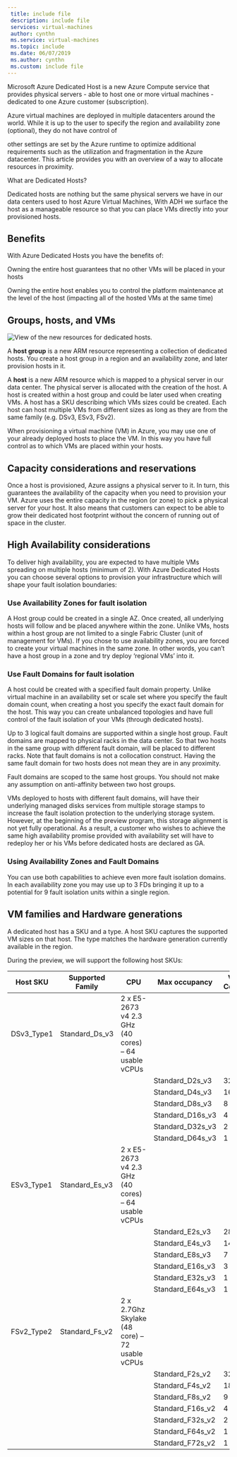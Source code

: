 ```yaml
---
 title: include file
 description: include file
 services: virtual-machines
 author: cynthn
 ms.service: virtual-machines
 ms.topic: include
 ms.date: 06/07/2019
 ms.author: cynthn
 ms.custom: include file
---
```



Microsoft Azure Dedicated Host is a new Azure Compute service that provides physical servers - able to host one or more virtual machines - dedicated to one Azure customer (subscription). 

Azure virtual machines are deployed in multiple datacenters around the world.  While it is up to the user to specify the region and availability zone (optional), they do not have control of  

 

other settings are set by the Azure runtime to optimize additional requirements such as the utilization and fragmentation in the Azure datacenter. This article provides you with an overview of a way to allocate resources in proximity.  

What are Dedicated Hosts? 

Dedicated hosts are nothing but the same physical servers we have in our data centers used to host Azure Virtual Machines, With ADH we surface the host as a manageable resource so that you can place VMs directly into your provisioned hosts. 

 

## Benefits 

With Azure Dedicated Hosts you have the benefits of: 

Owning the entire host guarantees that no other VMs will be placed in your hosts 

Owning the entire host enables you to control the platform maintenance at the level of the host (impacting all of the hosted VMs at the same time) 



## Groups, hosts, and VMs  

![View of the new resources for dedicated hosts.](./media/virtual-machines-common-dedicated-hosts/host-group.png)

A **host group** is a new ARM resource representing a collection of dedicated hosts. You create a host group in a region and an availability zone, and later provision hosts in it. 

A **host** is a new ARM resource which is mapped to a physical server in our data center. The physical server is allocated with the creation of the host. A host is created within a host group and could be later used when creating VMs. A host has a SKU describing which VMs sizes could be created. Each host can host multiple VMs from different sizes as long as they are from the same family (e.g. DSv3, ESv3, FSv2). 

When provisioning a virtual machine (VM) in Azure, you may use one of your already deployed hosts to place the VM. In this way you have full control as to which VMs are placed within your hosts.  


## Capacity considerations and reservations 

Once a host is provisioned, Azure assigns a physical server to it. In turn, this guarantees the availability of the capacity when you need to provision your VM. Azure uses the entire capacity in the region (or zone) to pick a physical server for your host. It also means that customers can expect to be able to grow their dedicated host footprint without the concern of running out of space in the cluster.  

## High Availability considerations 

To deliver high availability, you are expected to have multiple VMs spreading on multiple hosts (minimum of 2). With Azure Dedicated Hosts you can choose several options to provision your infrastructure which will shape your fault isolation boundaries:  

### Use Availability Zones for fault isolation 

A Host group could be created in a single AZ. Once created, all underlying hosts will follow and be placed anywhere within the zone. Unlike VMs, hosts within a host group are not limited to a single Fabric Cluster (unit of management for VMs).  If you chose to use availability zones, you are forced to create your virtual machines in the same zone. In other words, you can’t have a host group in a zone and try deploy ‘regional VMs’ into it.  


### Use Fault Domains for fault isolation 

A host could be created with a specified fault domain property. Unlike virtual machine in an availability set or scale set where you specify the fault domain count, when creating a host you specify the exact fault domain for the host. This way you can create unbalanced topologies and have full control of the fault isolation of your VMs (through dedicated hosts).  

Up to 3 logical fault domains are supported within a single host group. Fault domains are mapped to physical racks in the data center. So that two hosts in the same group with different fault domain, will be placed to different racks. Note that fault domains is not a collocation construct. Having the same fault domain for two hosts does not mean they are in any proximity.  

Fault domains are scoped to the same host groups. You should not make any assumption on anti-affinity between two host groups. 

VMs deployed to hosts with different fault domains, will have their underlying managed disks services from multiple storage stamps to increase the fault isolation protection to the underlying storage system.  However, at the beginning of the preview program, this storage alignment is not yet fully operational. As a result, a customer who wishes to achieve the same high availability promise provided with availability set will have to redeploy her or his VMs before dedicated hosts are declared as GA.  

### Using Availability Zones and Fault Domains  

You can use both capabilities to achieve even more fault isolation domains. In each availability zone you may use up to 3 FDs bringing it up to a potential for 9 fault isolation units within a single region.  

 
## VM families and Hardware generations 
A dedicated host has a SKU and a type. A host SKU captures the supported VM sizes on that host. The type matches the hardware generation currently available in the region. 

During the preview, we will support the following host SKUs:

 
 
 | Host SKU   | Supported Family | CPU                                                 | Max occupancy    | VM Count |
|------------|------------------|-----------------------------------------------------|------------------|----------|
| DSv3_Type1 | Standard_Ds_v3   | 2 x E5-2673 v4 2.3 GHz (40 cores) – 64 usable vCPUs |                  |          |
|            |                  |                                                     | Standard_D2s_v3  | 32       |
|            |                  |                                                     | Standard_D4s_v3  | 16       |
|            |                  |                                                     | Standard_D8s_v3  | 8        |
|            |                  |                                                     | Standard_D16s_v3 | 4        |
|            |                  |                                                     | Standard_D32s_v3 | 2        |
|            |                  |                                                     | Standard_D64s_v3 | 1        |
| ESv3_Type1 | Standard_Es_v3   | 2 x E5-2673 v4 2.3 GHz (40 cores) – 64 usable vCPUs |                  |          |
|            |                  |                                                     | Standard_E2s_v3  | 28       |
|            |                  |                                                     | Standard_E4s_v3  | 14       |
|            |                  |                                                     | Standard_E8s_v3  | 7        |
|            |                  |                                                     | Standard_E16s_v3 | 3        |
|            |                  |                                                     | Standard_E32s_v3 | 1        |
|            |                  |                                                     | Standard_E64s_v3 | 1        |
| FSv2_Type2 | Standard_Fs_v2   | 2 x 2.7Ghz Skylake (48 core) – 72 usable vCPUs      |                  |          |
|            |                  |                                                     | Standard_F2s_v2  | 32       |
|            |                  |                                                     | Standard_F4s_v2  | 18       |
|            |                  |                                                     | Standard_F8s_v2  | 9        |
|            |                  |                                                     | Standard_F16s_v2 | 4        |
|            |                  |                                                     | Standard_F32s_v2 | 2        |
|            |                  |                                                     | Standard_F64s_v2 | 1        |
|            |                  |                                                     | Standard_F72s_v2 | 1        |